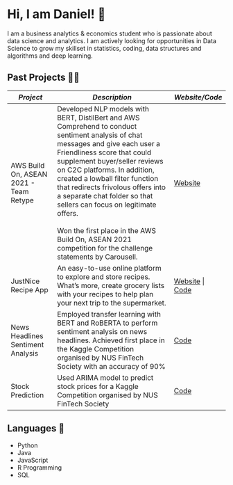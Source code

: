 # Hi, I am Daniel! 👋

I am a business analytics & economics student who is passionate about data science and analytics. I am actively looking for opportunities in Data Science to grow my skillset in statistics, coding, data structures and algorithms and deep learning.  

## Past Projects 👨‍💻
| *Project*  | *Description* | *Website/Code* |
| ------------- | ------------- | ------------- |
| AWS Build On, ASEAN 2021 - Team Retype  | Developed NLP models with BERT, DistilBert and AWS Comprehend to conduct sentiment analysis of chat messages and give each user a Friendliness score that could supplement buyer/seller reviews on C2C platforms. In addition, created a lowball filter function that redirects frivolous offers into a separate chat folder so that sellers can focus on legitimate offers. <br /><br /> Won the first place in the AWS Build On, ASEAN 2021 competition for the challenge statements by Carousell. | [Website](https://www.retype.sg/)  |
| JustNice Recipe App  | An easy-to-use online platform to explore and store recipes. What’s more, create grocery lists with your recipes to help plan your next trip to the supermarket. | [Website](https://justnice.herokuapp.com/) \| [Code](./JustNice%20Recipe%20App) |
| News Headlines Sentiment Analysis  | Employed transfer learning with BERT and RoBERTA to perform sentiment analysis on news headlines. Achieved first place in the Kaggle Competition organised by NUS FinTech Society with an accuracy of 90% | [Code](./News%20Headlines%20Sentiment%20Analysis) |
| Stock Prediction  | Used ARIMA model to predict stock prices for a Kaggle Competition organised by NUS FinTech Society  | [Code](./Stock%20Prediction) |


## Languages 💬
- Python
- Java
- JavaScript
- R Programming
- SQL
